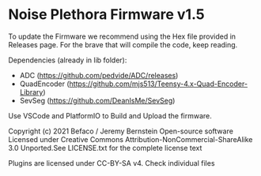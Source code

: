 # Noise Plethora Firmware v1.5


To update the Firmware we recommend using the Hex file provided in Releases page.
For the brave that will compile the code, keep reading.

Dependencies (already in lib folder):
- ADC (https://github.com/pedvide/ADC/releases)
- QuadEncoder (https://github.com/mjs513/Teensy-4.x-Quad-Encoder-Library)
- SevSeg (https://github.com/DeanIsMe/SevSeg)

Use VSCode and PlatformIO to Build and Upload the firmware.

Copyright (c) 2021 Befaco / Jeremy Bernstein
Open-source software
Licensed under Creative Commons Attribution-NonCommercial-ShareAlike 3.0 Unported.See LICENSE.txt for the complete license text

Plugins are licensed under CC-BY-SA v4. Check individual files
